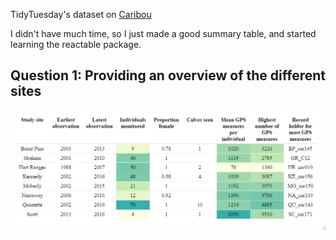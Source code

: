TidyTuesday's dataset on [Caribou](https://github.com/rfordatascience/tidytuesday/blob/master/data/2020/2020-06-23/readme.md)

I didn't have much time, so I just made a good summary table, and started learning the reactable package.

## Question 1: Providing an overview of the different sites

![table](https://github.com/EvaMurzyn/TidyTuesdays/blob/master/2020-06-23_Caribou/table.png) <!-- .element height="40%" width="40%" -->
